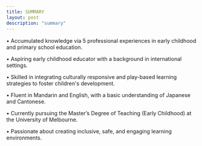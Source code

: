 ```yaml
---
title: SUMMARY
layout: post
description: "summary"
---
```


<p style="font-size: 16px;  font-family: Calibri, sans-serif; line-height: 22px;">
  
•	Accumulated knowledge via 5 professional experiences in early childhood and primary school education.<br>

•	Aspiring early childhood educator with a background in international settings.<br>

•	Skilled in integrating culturally responsive and play-based learning strategies to foster children's development.<br>

•	Fluent in Mandarin and English, with a basic understanding of Japanese and Cantonese.<br>

•	Currently pursuing the Master’s Degree of Teaching (Early Childhood) at the University of Melbourne.<br>

•	Passionate about creating inclusive, safe, and engaging learning environments.<br>

</p>
